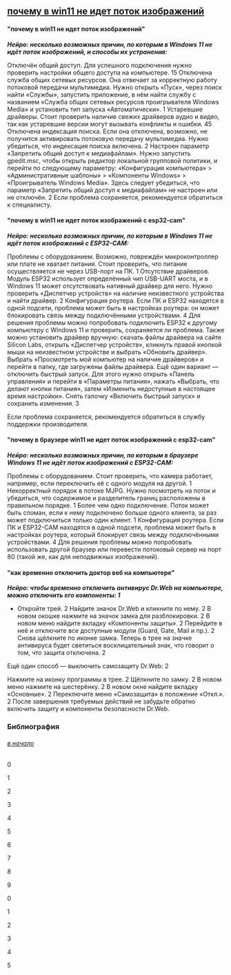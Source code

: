 ## [почему в win11 не идет поток изображений](#)

#### "почему в win11 не идет поток изображений"

***Нейро: несколько возможных причин, по которым в Windows 11 не идёт поток изображений, и способы их устранения:***

Отключён общий доступ. Для успешного подключения нужно проверить настройки общего доступа на компьютере. 15
Отключена служба общих сетевых ресурсов. Она отвечает за корректную работу потоковой передачи мультимедиа. Нужно открыть «Пуск», через поиск найти «Службы», запустить приложение, в нём найти службу с названием «Служба общих сетевых ресурсов проигрывателя Windows Media» и установить тип запуска «Автоматически». 1
Устаревшие драйверы. Стоит проверить наличие свежих драйверов аудио и видео, так как устаревшие версии могут вызывать конфликты и ошибки. 45
Отключена индексация поиска. Если она отключена, возможно, не получится активировать потоковую передачу мультимедиа. Нужно убедиться, что индексация поиска включена. 2
Настроен параметр «Запретить общий доступ к медиафайлам». Нужно запустить gpedit.msc, чтобы открыть редактор локальной групповой политики, и перейти по следующему параметру: «Конфигурация компьютера» > «Административные шаблоны» > «Компоненты Windows» > «Проигрыватель Windows Media». Здесь следует убедиться, что параметр «Запретить общий доступ к медиафайлам» не настроен или не отключён. 2
Если проблема сохраняется, рекомендуется обратиться к специалисту.

#### "почему в win11 не идет поток изображений с esp32-cam"

***Нейро: несколько возможных причин, по которым в Windows 11 не идёт поток изображений с ESP32-CAM:***

Проблемы с оборудованием. Возможно, повреждён микроконтроллер или плате не хватает питания. Стоит проверить, что питание осуществляется не через USB-порт на ПК. 1
Отсутствие драйверов. Модуль ESP32 использует определённый чип USB-UART моста, и в Windows 11 может отсутствовать нативный драйвер для него. Нужно проверить «Диспетчер устройств» на наличие неизвестного устройства и найти драйвер. 2
Конфигурация роутера. Если ПК и ESP32 находятся в одной подсети, проблема может быть в настройках роутера: он может блокировать связь между подключёнными устройствами. 4
Для решения проблемы можно попробовать подключить ESP32 к другому компьютеру с Windows 11 и проверить, сохраняется ли проблема. Также можно установить драйвер вручную: скачать файлы драйвера на сайте Silicon Labs, открыть «Диспетчер устройств», кликнуть правой кнопкой мыши на неизвестном устройстве и выбрать «Обновить драйвер». Выбрать «Просмотреть мой компьютер на наличие драйверов» и перейти в папку, где загружены файлы драйвера. Ещё один вариант — отключить быстрый запуск. Для этого нужно открыть «Панель управления» и перейти в «Параметры питания», нажать «Выбрать, что делают кнопки питания», затем «Изменить недоступные в настоящее время настройки». Снять галочку «Включить быстрый запуск» и сохранить изменения. 3

Если проблема сохраняется, рекомендуется обратиться в службу поддержки производителя.

#### "почему в браузере win11 не идет поток изображений с esp32-cam"

***Нейро: несколько возможных причин, по которым в браузере Windows 11 не идёт поток изображений с ESP32-CAM:***

Проблемы с оборудованием. Стоит проверить, что камера работает, например, если переключить её с одного модуля на другой. 1
Некорректный порядок в потоке MJPG. Нужно посмотреть на поток и убедиться, что содержимое и разделитель границ расположены в правильном порядке. 1
Более чем одно подключение. Поток может быть сломан, если к нему подключено больше одного клиента, за раз может подключиться только один клиент. 1
Конфигурация роутера. Если ПК и ESP32-CAM находятся в одной подсети, проблема может быть в настройках роутера, который блокирует связь между подключёнными устройствами. 4
Для решения проблемы можно попробовать использовать другой браузер или перевести потоковый сервер на порт 80 (такой же, как для неподвижных изображений). 

#### "как временно отключить доктор веб на компьютере"

***Нейро: чтобы временно отключить антивирус Dr.Web на компьютере, можно отключить его компоненты: 1***

- Откройте трей. 2
Найдите значок Dr.Web и кликните по нему. 2
В новом окошке нажмите на значок замка для разблокировки. 2
В новом меню найдите вкладку «Компоненты защиты». 2
Перейдите в неё и отключите все доступные модули (Guard, Gate, Mail и пр.). 2
Снова щёлкните по иконке замка. Теперь в трее на значке антивируса будет светиться восклицательный знак, что говорит о том, что защита отключена. 2

Ещё один способ — выключить самозащиту Dr.Web: 2

Нажмите на иконку программы в трее. 2
Щёлкните по замку. 2
В новом меню нажмите на шестерёнку. 2
В новом окне найдите вкладку «Основные». 2
Переключите меню «Самозащита» в положение «Откл.». 2
После завершения требуемых действий не забудьте обратно включить защиту и компоненты безопасности Dr.Web. 


### Библиография








###### [в начало](#kvizzy)

0

1

2

3

4

5

6

7

8

9

0

1

2

3

4

5





